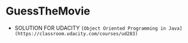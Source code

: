 # GuessTheMovie

* SOLUTION FOR UDACITY `[Object Oriented Programming in Java](https://classroom.udacity.com/courses/ud283)`
